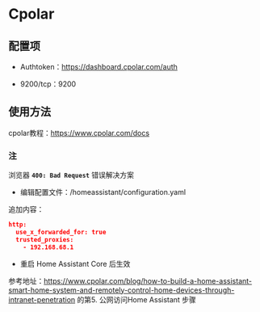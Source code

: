 # Cpolar

## 配置项

- Authtoken：https://dashboard.cpolar.com/auth

- 9200/tcp：9200

## 使用方法

cpolar教程：https://www.cpolar.com/docs

### 注
浏览器 **`400: Bad Request`** 错误解决方案

- 编辑配置文件：/homeassistant/configuration.yaml

追加内容：
```json
http:
  use_x_forwarded_for: true
  trusted_proxies:
    - 192.168.68.1
```

- 重启 Home Assistant Core 后生效

参考地址：https://www.cpolar.com/blog/how-to-build-a-home-assistant-smart-home-system-and-remotely-control-home-devices-through-intranet-penetration 的第5. 公网访问Home Assistant 步骤

 